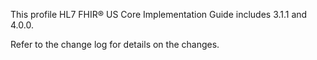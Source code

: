 This profile HL7 FHIR® US Core Implementation Guide includes 3.1.1 and 4.0.0.

Refer to the change log for details on the changes.